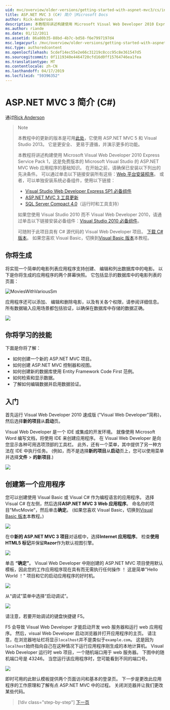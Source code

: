```yaml
---
uid: mvc/overview/older-versions/getting-started-with-aspnet-mvc3/cs/intro-to-aspnet-mvc-3
title: ASP.NET MVC 3 (C#) 简介 |Microsoft Docs
author: Rick-Anderson
description: 本教程将讲述构建使用 Microsoft Visual Web Developer 2010 Express Service Pack 1，这是一个 ASP.NET MVC Web 应用程序的基础知识...
ms.author: riande
ms.date: 01/12/2011
ms.assetid: 86a80b35-88bd-4b7c-bd58-f6e7997197d4
msc.legacyurl: /mvc/overview/older-versions/getting-started-with-aspnet-mvc3/cs/intro-to-aspnet-mvc-3
msc.type: authoredcontent
ms.openlocfilehash: 5cdef14ec55e2e66c31219c8ccc95c8e361547d5
ms.sourcegitcommit: 0f1119340e4464720cfd16d0ff15764746ea1fea
ms.translationtype: MT
ms.contentlocale: zh-CN
ms.lasthandoff: 04/17/2019
ms.locfileid: "59396352"
---
```

# <a name="intro-to-aspnet-mvc-3-c"></a>ASP.NET MVC 3 简介 (C#)

通过[Rick Anderson]((https://twitter.com/RickAndMSFT))

> > [!NOTE]
> > 本教程中的更新的版本是可用[此处](../../../getting-started/introduction/getting-started.md)，它使用 ASP.NET MVC 5 和 Visual Studio 2013。 它是更安全、 更易于遵循，并演示更多的功能。
> 
> 
> 本教程将讲述构建使用 Microsoft Visual Web Developer 2010 Express Service Pack 1，这是免费版本的 Microsoft Visual Studio 的 ASP.NET MVC Web 应用程序的基础知识。 在开始之前，请确保已安装以下列出的先决条件。 可以通过单击以下链接安装所有这些：[Web 平台安装程序](https://www.microsoft.com/web/gallery/install.aspx?appid=VWD2010SP1Pack)。 或者，可以单独安装系统必备组件，使用以下链接：
> 
> - [Visual Studio Web Developer Express SP1 必备组件](https://www.microsoft.com/web/gallery/install.aspx?appid=VWD2010SP1Pack)
> - [ASP.NET MVC 3 工具更新](https://www.microsoft.com/web/gallery/install.aspx?appsxml=&amp;appid=MVC3)
> - [SQL Server Compact 4.0](https://www.microsoft.com/web/gallery/install.aspx?appid=SQLCE;SQLCEVSTools_4_0)（运行时和工具支持）
> 
> 如果您使用 Visual Studio 2010 而不 Visual Web Developer 2010，请通过单击以下链接安装必备组件：[Visual Studio 2010 必备组件](https://www.microsoft.com/web/gallery/install.aspx?appsxml=&amp;appid=VS2010SP1Pack)。
> 
> 可随附于此项目具有 C# 源代码的 Visual Web Developer 项目。 [下载 C# 版本](https://code.msdn.microsoft.com/Introduction-to-MVC-3-10d1b098)。 如果您喜欢 Visual Basic，切换到[Visual Basic 版本](../vb/intro-to-aspnet-mvc-3.md)本教程。


## <a name="what-youll-build"></a>你将生成

将实现一个简单的电影列表应用程序支持创建、 编辑和列出数据库中的电影。 以下是你将生成的应用程序的两个屏幕快照。 它包括显示的数据库中的电影列表的页面：

![MoviesWithVariousSm](intro-to-aspnet-mvc-3/_static/image1.png)

应用程序还可以添加、 编辑和删除电影，以及有关各个权限，请参阅详细信息。 所有数据输入应用场景都包括验证，以确保在数据库中存储的数据正确。

![](intro-to-aspnet-mvc-3/_static/image2.png)

## <a name="skills-youll-learn"></a>你将学习的技能

下面是你将了解：

- 如何创建一个新的 ASP.NET MVC 项目。
- 如何创建 ASP.NET MVC 控制器和视图。
- 如何创建新的数据库使用 Entity Framework Code First 范例。
- 如何检索和显示数据。
- 了解如何编辑数据并启用数据验证。

## <a name="getting-started"></a>入门

首先运行 Visual Web Developer 2010 速成版 ("Visual Web Developer"简称)，然后选择**新的项目**从**启动**页。

Visual Web Developer 是一个 IDE 或集成的开发环境。 就像使用 Microsoft Word 编写文档，将使用 IDE 来创建应用程序。 在 Visual Web Developer 是向您显示各种可用选项顶部的工具栏。 此外，还有一个菜单，其中提供了另一种方法在 IDE 中执行任务。 (例如，而不是选择**新的项目**从**启动**页上，您可以使用菜单并选择**文件** &gt; **的新项目**.)

[![](intro-to-aspnet-mvc-3/_static/image4.png)](intro-to-aspnet-mvc-3/_static/image3.png)

## <a name="creating-your-first-application"></a>创建第一个应用程序

您可以创建使用 Visual Basic 或 Visual C# 作为编程语言的应用程序。 选择 Visual C# 在左侧，然后选择**ASP.NET MVC 3 Web 应用程序**。 命名你的项目"MvcMovie"，然后单击**确定**。 (如果您喜欢 Visual Basic，切换到[Visual Basic 版本](../vb/intro-to-aspnet-mvc-3.md)本教程。)

![](intro-to-aspnet-mvc-3/_static/image5.png)

在中**新的 ASP.NET MVC 3 项目**对话框中，选择**Internet 应用程序**。 检查**使用 HTML5 标记**并保留**Razor**作为默认视图引擎。

![](intro-to-aspnet-mvc-3/_static/image6.png)

单击 **“确定”**。 Visual Web Developer 中刚创建的 ASP.NET MVC 项目使用默认模板，因此您的工作应用程序现在具有而无需执行任何操作 ！ 这是简单"Hello World ！" 项目和它的启动应用程序的好时机。

[![](intro-to-aspnet-mvc-3/_static/image8.png)](intro-to-aspnet-mvc-3/_static/image7.png)

从“调试”菜单中选择“启动调试”。

![](intro-to-aspnet-mvc-3/_static/image9.png)

请注意，若要开始调试的键盘快捷键 F5。

F5 会导致 Visual Web Developer 才能启动开发 web 服务器和运行 web 应用程序。 然后，visual Web Developer 启动浏览器并打开应用程序的主页。 请注意，在浏览器地址栏将显示`localhost`并不是类似于`example.com`。 这是因为`localhost`始终指向自己在这种情况下运行应用程序刚生成的本地计算机。 Visual Web Developer 运行时 web 项目，一个随机端口用于 web 服务器。 下图中的随机端口号是 43246。 当您运行该应用程序时，您可能看到不同的端口号。

![](intro-to-aspnet-mvc-3/_static/image10.png)

即时可用的此默认模板提供两个页面访问和基本的登录页。 下一步是更改此应用程序的工作原理和了解有点 ASP.NET MVC 中的过程。 关闭浏览器并让我们更改某些代码。

> [!div class="step-by-step"]
> [下一页](adding-a-controller.md)
